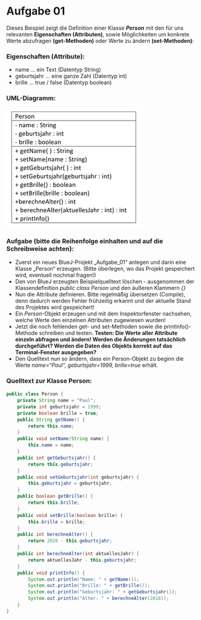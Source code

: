 # Aufgabe 01
Dieses Beispiel zeigt die Definition einer Klasse ***Person*** mit den für uns relevanten **Eigenschaften (Attributen)**, sowie
Möglichkeiten um konkrete Werte abzufragen **(get-Methoden)** oder Werte zu ändern **(set-Methoden)**:

### Eigenschaften (Attribute):

- name ... ein Text (Datentyp String)
- geburtsjahr ... eine ganze Zahl (Datentyp int)
- brille ... true / false (Datentyp boolean)

### UML-Diagramm:

![](uml.png)

### Aufgabe (bitte die Reihenfolge einhalten und auf die Schreibweise achten):

- Zuerst ein neues BlueJ-Projekt „Aufgabe_01“ anlegen und darin eine Klasse „Person“ erzeugen.
(Bitte überlegen, wo das Projekt gespeichert wird, eventuell nochmal fragen!)
- Den von BlueJ erzeugten Beispielquelltext löschen - ausgenommen der Klassendefinition
*public class Person* und den äußeren Klammern *{}*
- Nun die Attribute definieren.
Bitte regelmäßig übersetzen (Compile), denn dadurch werden Fehler frühzeitig erkannt und der aktuelle
Stand des Projektes wird gespeichert!
- Ein *Person*-Objekt erzeugen und mit dem Inspektorfenster nachsehen, welche Werte den einzelnen
Attributen zugewiesen wurden!
- Jetzt die noch fehlenden get- und set-Methoden sowie die printInfo()-Methode schreiben und testen.
**Testen: Die Werte aller Attribute einzeln abfragen und ändern!
Werden die Änderungen tatsächlich durchgeführt?
Werden die Daten des Objekts korrekt auf das Terminal-Fenster ausgegeben?**
- Den Quelltext nun so ändern, dass ein Person-Objekt zu beginn die Werte
*name=“Paul“, geburtsjahr=1999, brille=true* erhält.

### Quelltext zur Klasse Person:

```java
public class Person {
    private String name = "Paul";
    private int geburtsjahr = 1999;
    private boolean brille = true;
    public String getName() {
        return this.name;
    }
    public void setName(String name) {
        this.name = name;
    }
    public int getGeburtsjahr() {
        return this.geburtsjahr;
    }
    public void setGeburtsjahr(int geburtsjahr) {
        this.geburtsjahr = geburtsjahr;
    }
    public boolean getBrille() {
        return this.brille;
    }
    public void setBrille(boolean brille) {
        this.brille = brille;
    }
    public int berechneAlter() {
        return 2020 - this.geburtsjahr;
    }
    public int berechneAlter(int aktuellesJahr) {
        return aktuellesJahr - this.geburtsjahr;
    }
    public void printInfo() {
        System.out.println("Name: " + getName());
        System.out.println("Brille: " + getBrille());
        System.out.println("Geburtsjahr: " + getGeburtsjahr());
        System.out.println("Alter: " + berechneAlter(2018));
    }
}
```
